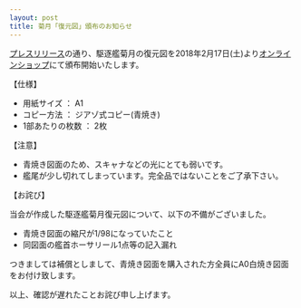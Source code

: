 ```yaml
---
layout: post
title: 菊月「復元図」頒布のお知らせ
---
```


[プレスリリース](https://prtimes.jp/main/html/rd/p/000000001.000031198.html)の通り、駆逐艦菊月の復元図を2018年2月17日(土)より[オンラインショップ](https://ec.kikuzukikai.org)にて頒布開始いたします。

【仕様】

- 用紙サイズ ： A1
- コピー方法 ： ジアゾ式コピー(青焼き)
- 1部あたりの枚数 ： 2枚

【注意】

- 青焼き図面のため、スキャナなどの光にとても弱いです。
- 艦尾が少し切れてしまっています。完全品ではないことをご了承下さい。

【お詫び】

当会が作成した駆逐艦菊月復元図について、以下の不備がございました。

- 青焼き図面の縮尺が1/98になっていたこと
- 同図面の艦首ホーサリール1点等の記入漏れ

つきましては補償としまして、青焼き図面を購入された方全員にA0白焼き図面をお付け致します。

以上、確認が遅れたことお詫び申し上げます。
